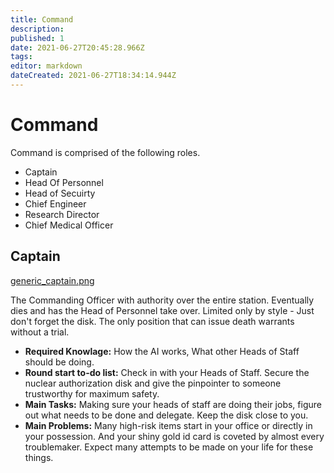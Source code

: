```yaml
---
title: Command
description: 
published: 1
date: 2021-06-27T20:45:28.966Z
tags: 
editor: markdown
dateCreated: 2021-06-27T18:34:14.944Z
---
```


# Command

Command is comprised of the following roles.

- Captain
- Head Of Personnel
- Head of Secuirty
- Chief Engineer
- Research Director
- Chief Medical Officer

## Captain
[generic_captain.png](/jobs/generic_captain.png)

The Commanding Officer with authority over the entire station. Eventually dies and has the Head of Personnel take over. Limited only by style - Just don't forget the disk. The only position that can issue death warrants without a trial.

- **Required Knowlage:** How the AI works, What other Heads of Staff should be doing.
- **Round start to-do list:** Check in with your Heads of Staff. Secure the nuclear authorization disk and give the pinpointer to someone trustworthy for maximum safety.
- **Main Tasks:** Making sure your heads of staff are doing their jobs, figure out what needs to be done and delegate. Keep the disk close to you.
- **Main Problems:** Many high-risk items start in your office or directly in your possession. And your shiny gold id card is coveted by almost every troublemaker. Expect many attempts to be made on your life for these things.